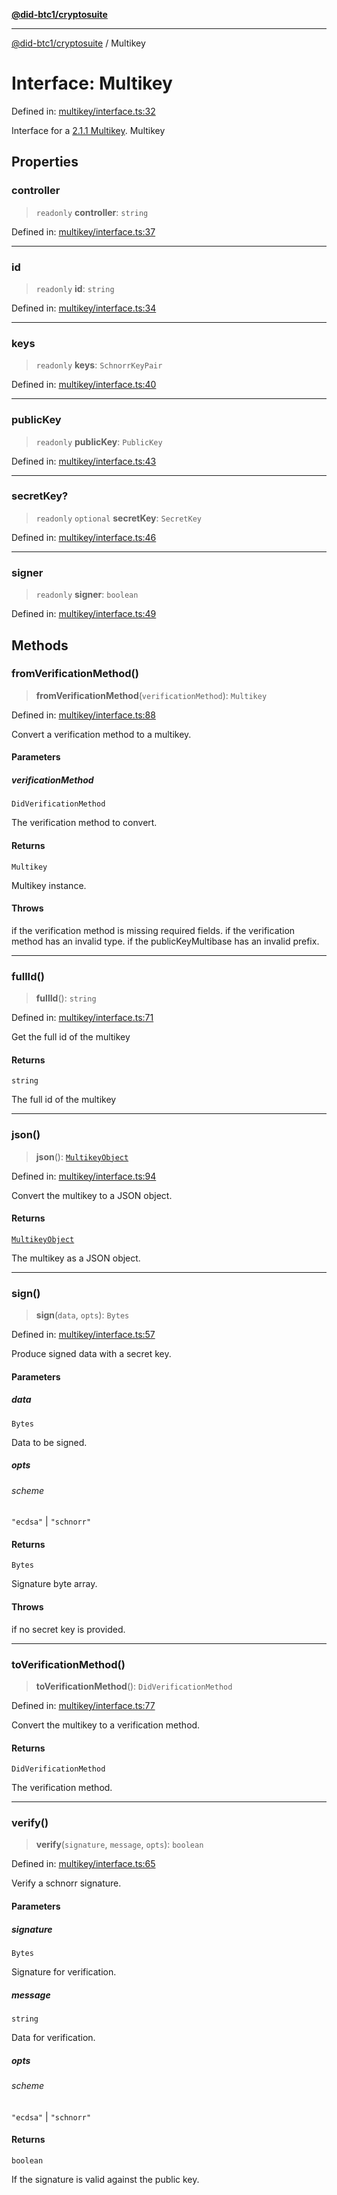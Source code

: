 [**@did-btc1/cryptosuite**](../README.md)

***

[@did-btc1/cryptosuite](../globals.md) / Multikey

# Interface: Multikey

Defined in: [multikey/interface.ts:32](https://github.com/dcdpr/did-btc1-js/blob/751aedd75738c26882a2149e644ae32b9e424707/packages/cryptosuite/src/multikey/interface.ts#L32)

Interface for a [2.1.1 Multikey](https://dcdpr.github.io/data-integrity-schnorr-secp256k1/#multikey).
 Multikey

## Properties

### controller

> `readonly` **controller**: `string`

Defined in: [multikey/interface.ts:37](https://github.com/dcdpr/did-btc1-js/blob/751aedd75738c26882a2149e644ae32b9e424707/packages/cryptosuite/src/multikey/interface.ts#L37)

***

### id

> `readonly` **id**: `string`

Defined in: [multikey/interface.ts:34](https://github.com/dcdpr/did-btc1-js/blob/751aedd75738c26882a2149e644ae32b9e424707/packages/cryptosuite/src/multikey/interface.ts#L34)

***

### keys

> `readonly` **keys**: `SchnorrKeyPair`

Defined in: [multikey/interface.ts:40](https://github.com/dcdpr/did-btc1-js/blob/751aedd75738c26882a2149e644ae32b9e424707/packages/cryptosuite/src/multikey/interface.ts#L40)

***

### publicKey

> `readonly` **publicKey**: `PublicKey`

Defined in: [multikey/interface.ts:43](https://github.com/dcdpr/did-btc1-js/blob/751aedd75738c26882a2149e644ae32b9e424707/packages/cryptosuite/src/multikey/interface.ts#L43)

***

### secretKey?

> `readonly` `optional` **secretKey**: `SecretKey`

Defined in: [multikey/interface.ts:46](https://github.com/dcdpr/did-btc1-js/blob/751aedd75738c26882a2149e644ae32b9e424707/packages/cryptosuite/src/multikey/interface.ts#L46)

***

### signer

> `readonly` **signer**: `boolean`

Defined in: [multikey/interface.ts:49](https://github.com/dcdpr/did-btc1-js/blob/751aedd75738c26882a2149e644ae32b9e424707/packages/cryptosuite/src/multikey/interface.ts#L49)

## Methods

### fromVerificationMethod()

> **fromVerificationMethod**(`verificationMethod`): `Multikey`

Defined in: [multikey/interface.ts:88](https://github.com/dcdpr/did-btc1-js/blob/751aedd75738c26882a2149e644ae32b9e424707/packages/cryptosuite/src/multikey/interface.ts#L88)

Convert a verification method to a multikey.

#### Parameters

##### verificationMethod

`DidVerificationMethod`

The verification method to convert.

#### Returns

`Multikey`

Multikey instance.

#### Throws

if the verification method is missing required fields.
if the verification method has an invalid type.
if the publicKeyMultibase has an invalid prefix.

***

### fullId()

> **fullId**(): `string`

Defined in: [multikey/interface.ts:71](https://github.com/dcdpr/did-btc1-js/blob/751aedd75738c26882a2149e644ae32b9e424707/packages/cryptosuite/src/multikey/interface.ts#L71)

Get the full id of the multikey

#### Returns

`string`

The full id of the multikey

***

### json()

> **json**(): [`MultikeyObject`](../type-aliases/MultikeyObject.md)

Defined in: [multikey/interface.ts:94](https://github.com/dcdpr/did-btc1-js/blob/751aedd75738c26882a2149e644ae32b9e424707/packages/cryptosuite/src/multikey/interface.ts#L94)

Convert the multikey to a JSON object.

#### Returns

[`MultikeyObject`](../type-aliases/MultikeyObject.md)

The multikey as a JSON object.

***

### sign()

> **sign**(`data`, `opts`): `Bytes`

Defined in: [multikey/interface.ts:57](https://github.com/dcdpr/did-btc1-js/blob/751aedd75738c26882a2149e644ae32b9e424707/packages/cryptosuite/src/multikey/interface.ts#L57)

Produce signed data with a secret key.

#### Parameters

##### data

`Bytes`

Data to be signed.

##### opts

###### scheme

`"ecdsa"` \| `"schnorr"`

#### Returns

`Bytes`

Signature byte array.

#### Throws

if no secret key is provided.

***

### toVerificationMethod()

> **toVerificationMethod**(): `DidVerificationMethod`

Defined in: [multikey/interface.ts:77](https://github.com/dcdpr/did-btc1-js/blob/751aedd75738c26882a2149e644ae32b9e424707/packages/cryptosuite/src/multikey/interface.ts#L77)

Convert the multikey to a verification method.

#### Returns

`DidVerificationMethod`

The verification method.

***

### verify()

> **verify**(`signature`, `message`, `opts`): `boolean`

Defined in: [multikey/interface.ts:65](https://github.com/dcdpr/did-btc1-js/blob/751aedd75738c26882a2149e644ae32b9e424707/packages/cryptosuite/src/multikey/interface.ts#L65)

Verify a schnorr signature.

#### Parameters

##### signature

`Bytes`

Signature for verification.

##### message

`string`

Data for verification.

##### opts

###### scheme

`"ecdsa"` \| `"schnorr"`

#### Returns

`boolean`

If the signature is valid against the public key.
